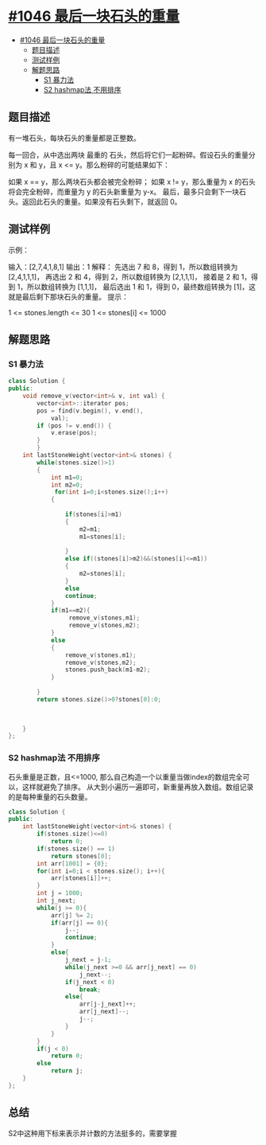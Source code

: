 # [#1046 最后一块石头的重量](https://leetcode-cn.com/problems/last-stone-weight/)


<!-- @import "[TOC]" {cmd="toc" depthFrom=1 depthTo=6 orderedList=false} -->

<!-- code_chunk_output -->

- [#1046 最后一块石头的重量](#1046-最后一块石头的重量httpsleetcode-cncomproblemslast-stone-weight)
  - [题目描述](#题目描述)
  - [测试样例](#测试样例)
  - [解题思路](#解题思路)
    - [S1  暴力法](#s1-暴力法)
    - [S2 hashmap法 不用排序](#s2-hashmap法-不用排序)

<!-- /code_chunk_output -->

## 题目描述
有一堆石头，每块石头的重量都是正整数。

每一回合，从中选出两块 最重的 石头，然后将它们一起粉碎。假设石头的重量分别为 x 和 y，且 x <= y。那么粉碎的可能结果如下：

如果 x == y，那么两块石头都会被完全粉碎；
如果 x != y，那么重量为 x 的石头将会完全粉碎，而重量为 y 的石头新重量为 y-x。
最后，最多只会剩下一块石头。返回此石头的重量。如果没有石头剩下，就返回 0。

## 测试样例
示例：

输入：[2,7,4,1,8,1]
输出：1
解释：
先选出 7 和 8，得到 1，所以数组转换为 [2,4,1,1,1]，
再选出 2 和 4，得到 2，所以数组转换为 [2,1,1,1]，
接着是 2 和 1，得到 1，所以数组转换为 [1,1,1]，
最后选出 1 和 1，得到 0，最终数组转换为 [1]，这就是最后剩下那块石头的重量。
提示：

1 <= stones.length <= 30
1 <= stones[i] <= 1000

## 解题思路
### S1  暴力法
```c++
class Solution {
public:
	void remove_v(vector<int>& v, int val) {
		vector<int>::iterator pos;
		pos = find(v.begin(), v.end(),
			val);
		if (pos != v.end()) {
			v.erase(pos);
		}
		}
    int lastStoneWeight(vector<int>& stones) {
        while(stones.size()>1)
        {
            int m1=0;
            int m2=0;
             for(int i=0;i<stones.size();i++)
            {
                
                if(stones[i]>m1)
                {
                    m2=m1;
                    m1=stones[i];
                    
                }
                else if((stones[i]>m2)&&(stones[i]<=m1))
                {
                    m2=stones[i];
                }
                else
                continue;
            }
            if(m1==m2){
                 remove_v(stones,m1);
                 remove_v(stones,m2);
            }
            else
            {
                remove_v(stones,m1);
                remove_v(stones,m2);
                stones.push_back(m1-m2);
            }
           
        }
        return stones.size()>0?stones[0]:0;

       
        
    }
};
```

### S2 hashmap法 不用排序
石头重量是正数，且<=1000, 那么自己构造一个以重量当做index的数组完全可以，这样就避免了排序。
从大到小遍历一遍即可，新重量再放入数组。数组记录的是每种重量的石头数量。

```c++
class Solution {
public:
    int lastStoneWeight(vector<int>& stones) {
        if(stones.size()<=0)
            return 0;
        if(stones.size() == 1)
            return stones[0];
        int arr[1001] = {0};
        for(int i=0;i < stones.size(); i++){
            arr[stones[i]]++;
        }
        int j = 1000;
        int j_next;
        while(j >= 0){
            arr[j] %= 2;
            if(arr[j] == 0){
                j--;
                continue;
            }
            else{
                j_next = j-1;
                while(j_next >=0 && arr[j_next] == 0)
                    j_next--;
                if(j_next < 0)
                    break;
                else{
                    arr[j-j_next]++;
                    arr[j_next]--;
                    j--;
                }
            }
        }
        if(j < 0)
            return 0;
        else
            return j;
    }
};

```

## 总结
S2中这种用下标来表示并计数的方法挺多的，需要掌握